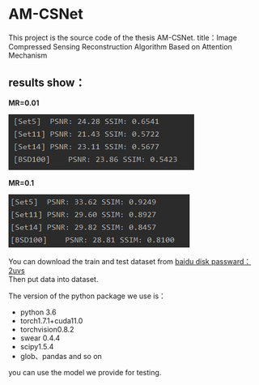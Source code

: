 # AM-CSNet
This project is the source code of the thesis AM-CSNet. 
title：Image Compressed Sensing Reconstruction Algorithm Based on Attention Mechanism
## results show：
**MR=0.01**

![MR=0.01](res_images/1.PNG)

**MR=0.1**

![MR=0.1](res_images/10.PNG)

You can download the train and test dataset from [baidu disk passward：2uvs](https://pan.baidu.com/s/1ooh9He3cZX2xHwTjr6-1Vg)  
Then put data into dataset.

The version of the python package we use is：  
- python 3.6  
- torch1.7.1+cuda11.0  
- torchvision0.8.2  
- swear 0.4.4  
- scipy1.5.4  
- glob、pandas and so on  

you can use the model we provide for testing. 
